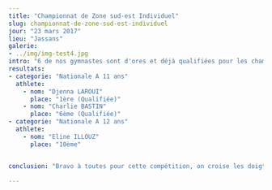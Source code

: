 ```yaml
---
title: "Championnat de Zone sud-est Individuel"
slug: championnat-de-zone-sud-est-individuel
jour: "23 mars 2017"
lieu: "Jassans"
galerie:
- ../img/img-test4.jpg
intro: "6 de nos gymnastes sont d'ores et déjà qualifiées pour les championnats de France suite à cette compétition"
resultats:
- categorie: "Nationale A 11 ans"
  athlete:
    - nom: "Djenna LAROUI"
      place: "1ère (Qualifiée)"
    - nom: "Charlie BASTIN"
      place: "6ème (Qualifiée)"
- categorie: "Nationale A 12 ans"
  athlete:
    - nom: "Eline ILLOUZ"
      place: "10ème"


conclusion: "Bravo à toutes pour cette compétition, on croise les doigts pour nos 2 gymnastes en balotage et rendez-vous les 14/15/16 mai à Montbéliard pour les championnats de France."

---
```

